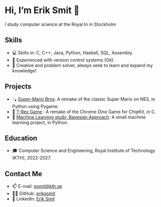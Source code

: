 # Hi, I’m Erik Smit 👋 
I study computer science at the Royal In in Stockholm

## Skills
* 💻 Skills in: C, C++, Java, Python, Haskell, SQL, Assembly.
* 📁 Experienced with version control systems (Git).
* 🧠 Creative and problem solver, always seek to learn and expand my knowledge!

## Projects
* 🪠 [Super-Mario Bros](https://github.com/erikgsmit/super-mario-nes-remastered): A remake of the classic Super Mario on NES, in Python using Pygame.
* 🦖 [T-Rex Game](https://github.com/erikgsmit/chipkit_pixel_game) : A remake of the Chrome Dino Game for ChipKit, in C.
* 🤖 [Machine Learning study, Bayesian Approach](https://github.com/erikgsmit/ML-Bayesian_Linear_Regression): A small machine learning project, in Python.

## Education
* 🎓 Computer Science and Engineering, Royal Institute of Technology (KTH), 2022-2027.

## Contact Me
* 📫 E-mail: [esmit@kth.se](mailto:esmit@kth.se)
* 👨‍💻 GitHub: [erikgsmit](https://github.com/erikgsmit)
* 💼 LinkedIn: [Erik Smit](https://www.linkedin.com/in/erik-smit-195b47277/)
<!---
erikgsmit/erikgsmit is a ✨ special ✨ repository because its `README.md` (this file) appears on your GitHub profile.
You can click the Preview link to take a look at your changes.
--->
